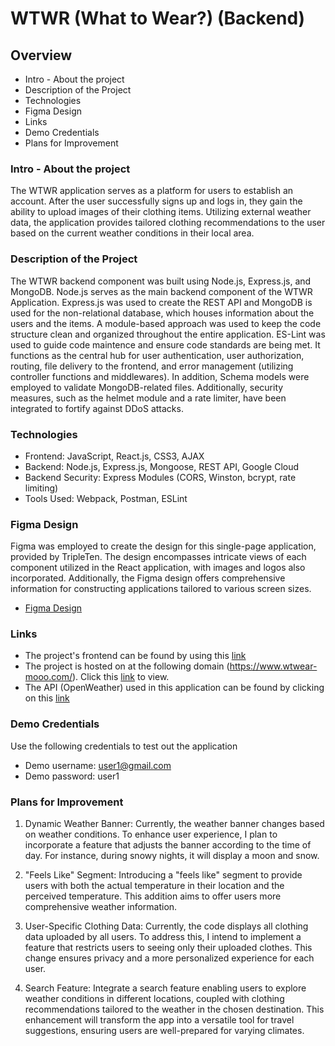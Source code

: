 # WTWR (What to Wear?) (Backend)

## Overview

- Intro - About the project
- Description of the Project
- Technologies
- Figma Design
- Links
- Demo Credentials
- Plans for Improvement

### Intro - About the project

The WTWR application serves as a platform for users to establish an account. After the user successfully signs up and logs in, they gain the ability to upload images of their clothing items. Utilizing external weather data, the application provides tailored clothing recommendations to the user based on the current weather conditions in their local area.

### Description of the Project

The WTWR backend component was built using Node.js, Express.js, and MongoDB. Node.js serves as the main backend component of the WTWR Application. Express.js was used to create the REST API and MongoDB is used for the non-relational database, which houses information about the users and the items. A module-based approach was used to keep the code structure clean and organized throughout the entire application. ES-Lint was used to guide code maintence and ensure code standards are being met. It functions as the central hub for user authentication, user authorization, routing, file delivery to the frontend, and error management (utilizing controller functions and middlewares). In addition, Schema models were employed to validate MongoDB-related files. Additionally, security measures, such as the helmet module and a rate limiter, have been integrated to fortify against DDoS attacks.

### Technologies

- Frontend: JavaScript, React.js, CSS3, AJAX
- Backend: Node.js, Express.js, Mongoose, REST API, Google Cloud
- Backend Security: Express Modules (CORS, Winston, bcrypt, rate limiting)
- Tools Used: Webpack, Postman, ESLint

### Figma Design

Figma was employed to create the design for this single-page application, provided by TripleTen. The design encompasses intricate views of each component utilized in the React application, with images and logos also incorporated. Additionally, the Figma design offers comprehensive information for constructing applications tailored to various screen sizes.

- [Figma Design](https://www.figma.com/file/DTojSwldenF9UPKQZd6RRb/Sprint-10%3A-WTWR)

### Links

- The project's frontend can be found by using this [link](https://github.com/mnunezsa95/se_project_express)
- The project is hosted on at the following domain (https://www.wtwear-mooo.com/). Click this [link](https://www.wtwear.mooo.com/) to view.
- The API (OpenWeather) used in this application can be found by clicking on this [link](https://openweathermap.org/)

### Demo Credentials

Use the following credentials to test out the application

- Demo username: user1@gmail.com
- Demo password: user1

### Plans for Improvement

1. Dynamic Weather Banner:
   Currently, the weather banner changes based on weather conditions. To enhance user experience, I plan to incorporate a feature that adjusts the banner according to the time of day. For instance, during snowy nights, it will display a moon and snow.

2. "Feels Like" Segment:
   Introducing a "feels like" segment to provide users with both the actual temperature in their location and the perceived temperature. This addition aims to offer users more comprehensive weather information.

3. User-Specific Clothing Data:
   Currently, the code displays all clothing data uploaded by all users. To address this, I intend to implement a feature that restricts users to seeing only their uploaded clothes. This change ensures privacy and a more personalized experience for each user.

4. Search Feature:
   Integrate a search feature enabling users to explore weather conditions in different locations, coupled with clothing recommendations tailored to the weather in the chosen destination. This enhancement will transform the app into a versatile tool for travel suggestions, ensuring users are well-prepared for varying climates.
